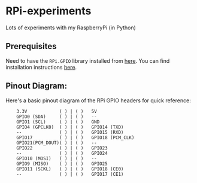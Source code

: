 RPi-experiments
===============

Lots of experiments with my RaspberryPi (in Python)


Prerequisites
------------

Need to have the `RPi.GPIO` library installed from [here](http://pypi.python.org/pypi/RPi.GPIO). You can find installation instructions [here](http://www.raspberrypi-spy.co.uk/2012/05/install-rpi-gpio-python-library/).

Pinout Diagram:
---------------
Here's a basic pinout diagram of the RPi GPIO headers for quick reference:

```
	3.3V			( ) | ( )	5V
	GPIO0 (SDA)		( ) | ( ) 	--
	GPIO1 (SCL)		( ) | ( ) 	GND
	GPIO4 (GPCLK0)	( ) | ( ) 	GPIO14 (TXD)
	-- 				( ) | ( ) 	GPIO15 (RXD)
	GPIO17			( ) | ( ) 	GPIO18 (PCM_CLK)
	GPIO21(PCM_DOUT)( ) | ( ) 	--
	GPIO22			( ) | ( ) 	GPIO23
	-- 				( ) | ( )	GPIO24 
	GPIO10 (MOSI)	( ) | ( ) 	--
	GPIO9 (MISO)	( ) | ( )	GPIO25 
	GPIO11 (SCKL)	( ) | ( ) 	GPIO18 (CE0)
	-- 				( ) | ( ) 	GPIO17 (CE1)
```